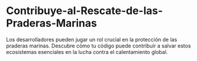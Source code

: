 # Contribuye-al-Rescate-de-las-Praderas-Marinas
Los desarrolladores pueden jugar un rol crucial en la protección de las praderas marinas. Descubre cómo tu código puede contribuir a salvar estos ecosistemas esenciales en la lucha contra el calentamiento global.
